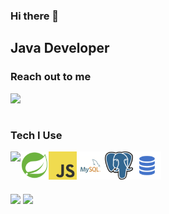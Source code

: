 ### Hi there 👋

## Java Developer

### Reach out to me

[<img width="22" src="https://unpkg.com/simple-icons@v6/icons/linkedin.svg" align="left" />][linkedin]

<br />
<br />

### Tech I Use

<img align="left" src="https://img2.pngindir.com/20181109/oll/kisspng-java-development-kit-logo-programming-language-por-java-logo-svg-5be5b5a7384425.8069537615417809032305.jpg" widht="45" height="45">
<img align="left" src="https://raw.githubusercontent.com/github/explore/80688e429a7d4ef2fca1e82350fe8e3517d3494d/topics/spring-boot/spring-boot.png" widht="45" height="45">
<img align="left" src="https://raw.githubusercontent.com/github/explore/80688e429a7d4ef2fca1e82350fe8e3517d3494d/topics/javascript/javascript.png" widht="45" height="45">
<img align="left" src="https://raw.githubusercontent.com/github/explore/80688e429a7d4ef2fca1e82350fe8e3517d3494d/topics/mysql/mysql.png" widht="45" height="45">
<img align="left" src="https://raw.githubusercontent.com/github/explore/80688e429a7d4ef2fca1e82350fe8e3517d3494d/topics/postgresql/postgresql.png" widht="45" height="45">
<img align="left" src="https://raw.githubusercontent.com/github/explore/80688e429a7d4ef2fca1e82350fe8e3517d3494d/topics/sql/sql.png" widht="45" height="45">
<br />
<br />
<br />
<br />
<img src="https://github-readme-stats.vercel.app/api?username=Baris0&theme=radical&show_icons=true">

<img src="https://github-readme-stats.vercel.app/api/top-langs/?username=Baris0&layout=compact">



[linkedin]: https://www.linkedin.com/in/barisseckin/


